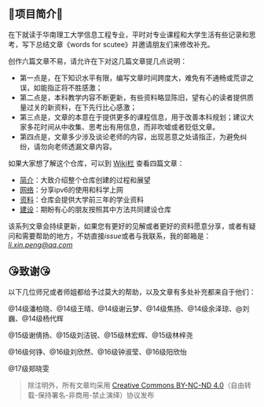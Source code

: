 

## :sunflower:项目简介:sunflower:

在下就读于华南理工大学信息工程专业，平时对专业课程和大学生活有些记录和思考，写下总结文章《words for scutee》并邀请朋友们来修改补充。

创作六篇文章不易，请允许在下对这几篇文章提几点说明：

- 第一点是，在下知识水平有限，编写文章时间跨度大，难免有不通畅或荒谬之误，如能指正将不胜感激；
- 第二点是，本科教学内容不断更新，有些资料略显陈旧，望有心的读者提供质量过关的新资料，在下先行比心感激；
- 第三点是，文章的本意在于提供更多的课程信息，用于改善本科规划；建议大家多花时间从中收集、思考出有用信息，而非吹嘘或者贬低文章。
- 第四点是，文章多少涉及谈论老师的内容，出现恶意之处请指正，为避免纠纷，请勿向老师透漏文章内容。

如果大家想了解这个仓库，可以到 [Wiki栏](https://github.com/Sampson-Lee/words-for-scutee/wiki) 查看四篇文章：

- [简介](https://github.com/Sampson-Lee/words-for-scutee/wiki/1.-%E7%AE%80%E4%BB%8B)：大致介绍整个仓库创建的过程和展望
- [网络](https://github.com/Sampson-Lee/words-for-scutee/wiki/2.-%E7%BD%91%E7%BB%9C)：分享ipv6的使用和科学上网
- [资料](https://github.com/Sampson-Lee/words-for-scutee/wiki/3.-%E8%B5%84%E6%96%99)：仓库会提供大学前三年的学业资料
- [建设](https://github.com/Sampson-Lee/words-for-scutee/wiki/4.-%E5%BB%BA%E8%AE%BE)：期盼有心的朋友按照其中方法共同建设仓库


该系列文章会持续更新，如果您有更好的见解或者更好的资料愿意分享，或者有疑问和需要帮助的地方，不妨直接*issue*或者与我联系，我的邮箱是：*li.xin.peng@qq.com*


## :kissing_heart:致谢:kissing_heart:

以下几位师兄或者师姐都给予过莫大的帮助，以及文章有多处补充都来自于他们：

@14级潘柏晓、@14级王晴、@14级谢云梦、@14级焦扬、@14级余泽琼、@刘巍、@14级杨代辉

@15级谢倩扬、@15级刘洁锐、@15级林宏辉、@15级林梓尧

@16级何铮、@16级刘欣然、@16级钟淑莹、@16级阳欣怡

@17级郑晓雯


> 除注明外，所有文章均采用 [Creative Commons BY-NC-ND 4.0](https://creativecommons.org/licenses/by-nc-nd/4.0/deed.zh)（自由转载-保持署名-非商用-禁止演绎）协议发布